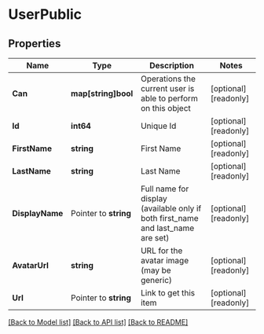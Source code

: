 # UserPublic

## Properties

Name | Type | Description | Notes
------------ | ------------- | ------------- | -------------
**Can** | **map[string]bool** | Operations the current user is able to perform on this object | [optional] [readonly] 
**Id** | **int64** | Unique Id | [optional] [readonly] 
**FirstName** | **string** | First Name | [optional] [readonly] 
**LastName** | **string** | Last Name | [optional] [readonly] 
**DisplayName** | Pointer to **string** | Full name for display (available only if both first_name and last_name are set) | [optional] [readonly] 
**AvatarUrl** | **string** | URL for the avatar image (may be generic) | [optional] [readonly] 
**Url** | Pointer to **string** | Link to get this item | [optional] [readonly] 

[[Back to Model list]](../README.md#documentation-for-models) [[Back to API list]](../README.md#documentation-for-api-endpoints) [[Back to README]](../README.md)


